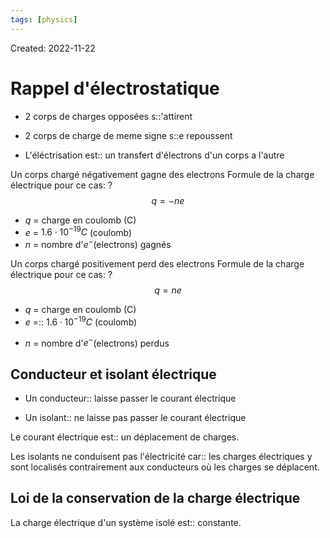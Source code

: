 ```yaml
---
tags: [physics] 
---
```

Created: 2022-11-22

# Rappel d'électrostatique

- 2 corps de charges opposées s::'attirent
<!--SR:!2024-07-17,363,250-->
- 2 corps de charge de meme signe s::e repoussent
<!--SR:!2024-06-07,338,250-->

- L'éléctrisation est:: un transfert d'électrons d'un corps a l'autre
<!--SR:!2024-01-18,85,224-->

<!--SR:!2023-04-21,84,230-->

Un corps chargé négativement gagne des electrons
Formule de la charge électrique pour ce cas:
?
$$q=-ne$$
- $q$ = charge en coulomb (C)
- $e$ = $1.6\cdot 10^{-19}C$ (coulomb) 
- $n$ = nombre d'$e^{-}$(electrons) gagnés
<!--SR:!2024-02-10,154,230-->

Un corps chargé positivement perd des electrons
Formule de la charge électrique pour ce cas:
?
$$q=ne$$
- $q$ = charge en coulomb (C)
- $e$ =:: $1.6\cdot 10^{-19}C$ (coulomb) 
<!--SR:!2024-05-31,261,190-->
- $n$ = nombre d'$e^{-}$(electrons) perdus

## Conducteur et isolant électrique
- Un conducteur:: laisse passer le courant électrique
<!--SR:!2023-11-22,82,210-->
- Un isolant:: ne laisse pas passer le courant électrique
<!--SR:!2024-03-30,151,210-->
Le courant électrique est:: un déplacement de charges.
<!--SR:!2024-01-15,207,247-->

<!--SR:!2023-05-07,94,230-->
Les isolants ne conduisent pas l'électricité car:: les charges électriques y sont localisés contrairement aux conducteurs où les charges se déplacent.
<!--SR:!2024-02-07,245,280-->

<!--SR:!2023-04-19,84,230-->

## Loi de la conservation de la charge électrique
La charge électrique d'un système isolé est:: constante. 
<!--SR:!2024-03-23,274,280-->

<!--SR:!2023-04-18,83,230-->
